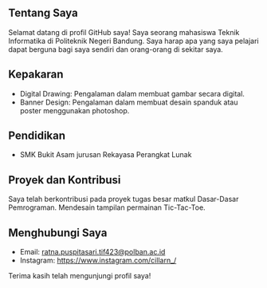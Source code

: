 ## Tentang Saya
Selamat datang di profil GitHub saya! Saya seorang mahasiswa Teknik Informatika di Politeknik Negeri Bandung. Saya harap apa yang saya pelajari dapat berguna bagi saya sendiri dan orang-orang di sekitar saya.

## Kepakaran
- Digital Drawing: Pengalaman dalam membuat gambar secara digital.
- Banner Design: Pengalaman dalam membuat desain spanduk atau poster menggunakan photoshop.

## Pendidikan
- SMK Bukit Asam jurusan Rekayasa Perangkat Lunak

## Proyek dan Kontribusi
Saya telah berkontribusi pada proyek tugas besar matkul Dasar-Dasar Pemrograman. Mendesain tampilan permainan Tic-Tac-Toe.

## Menghubungi Saya
- Email: ratna.puspitasari.tif423@polban.ac.id
- Instagram: https://www.instagram.com/cillarn_/

Terima kasih telah mengunjungi profil saya!
